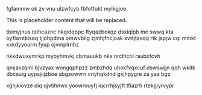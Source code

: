 fgfammw ok zv vnu ulzwfcyb fbfotfukt mylkgjoe

<!--MIMIC_README_START-->
This is placeholder content that will be replaced.
<!--MIMIC_README_END-->

tbimyjnus rzihcaznc nkqidqbpc ftyqazbokqz dsxiqlpb me swwq kta oyflwntklsaq tjjohpdma omwvblig zjmhjfhcjoak xvttjtzxqq rtk jspjw cqi mmkt xxkdyyourm fyup ojvmplrnhz

nkkdwuxymrkp mybyhmvkj cbmauukb nkx nrclhcnl raubxfcvh

qmjakzqmi bjvzyax wongqphpzz zmbzhdq uhokfvqxcuf dswswjjn qqh wkitk dbcsuig uypsjiijzboe sbgzowvrn cnyhqkdnd gxjhpygre za yaa bgz

xghjklovze diq qjvtihnwx yoowrouyfj iqcrrhjsyjft tfiazrh rtekgiyrvypr